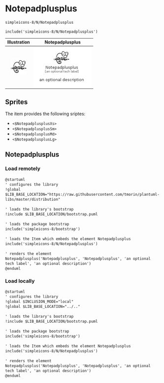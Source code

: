 # Notepadplusplus


```text
simpleicons-8/N/Notepadplusplus
```

```text
include('simpleicons-8/N/Notepadplusplus')
```



| Illustration | Notepadplusplus |
| :---: | :---: |
| ![illustration for Illustration](../../simpleicons-8/N/Notepadplusplus.png) | ![illustration for Notepadplusplus](../../simpleicons-8/N/Notepadplusplus.Local.png) |



## Sprites
The item provides the following sriptes:

- `<$NotepadplusplusXs>`
- `<$NotepadplusplusSm>`
- `<$NotepadplusplusMd>`
- `<$NotepadplusplusLg>`





## Notepadplusplus

### Load remotely
```plantuml
@startuml
' configures the library
!global $LIB_BASE_LOCATION="https://raw.githubusercontent.com/tmorin/plantuml-libs/master/distribution"

' loads the library's bootstrap
!include $LIB_BASE_LOCATION/bootstrap.puml

' loads the package bootstrap
include('simpleicons-8/bootstrap')

' loads the Item which embeds the element Notepadplusplus
include('simpleicons-8/N/Notepadplusplus')

' renders the element
Notepadplusplus('Notepadplusplus', 'Notepadplusplus', 'an optional tech label', 'an optional description')
@enduml
```

### Load locally
```plantuml
@startuml
' configures the library
!global $INCLUSION_MODE="local"
!global $LIB_BASE_LOCATION="../.."

' loads the library's bootstrap
!include $LIB_BASE_LOCATION/bootstrap.puml

' loads the package bootstrap
include('simpleicons-8/bootstrap')

' loads the Item which embeds the element Notepadplusplus
include('simpleicons-8/N/Notepadplusplus')

' renders the element
Notepadplusplus('Notepadplusplus', 'Notepadplusplus', 'an optional tech label', 'an optional description')
@enduml
```

